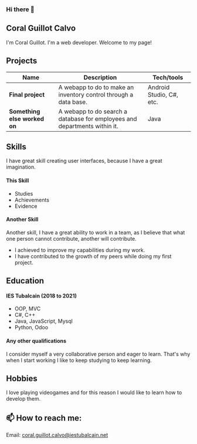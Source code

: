 ### Hi there 👋

## Coral Guillot Calvo

I'm Coral Guillot. I'm a web developer. Welcome to my page!

## Projects

| Name                         | Description       | Tech/tools        |
| ---------------------------- | ----------------- | ----------------- |
| **Final project**            | A webapp to do to make an inventory control through a data base. | Android Studio, C#, etc. |
| **Something else worked on** | A webapp to do search a database for employees and departments within it. | Java              |

## Skills
I have great skill creating user interfaces, because I have a great imagination.

#### This Skill

- Studies
- Achievements
- Evidence

#### Another Skill

Another skill, I have a great ability to work in a team, as I believe that what one person cannot contribute, another will contribute.

- I achieved to improve my capabilities during my work.
- I have contributed to the growth of my peers while doing my first project.

## Education

#### IES Tubalcain (2018 to 2021)

- OOP, MVC
- C#, C++
- Java, JavaScript, Mysql
- Python, Odoo

#### Any other qualifications

I consider myself a very collaborative person and eager to learn. That's why when I start working I like to keep studying to keep learning.

## Hobbies

I love playing videogames and for this reason I would like to learn how to develop them.

## 📫 How to reach me:

Email: coral.guillot.calvo@iestubalcain.net
